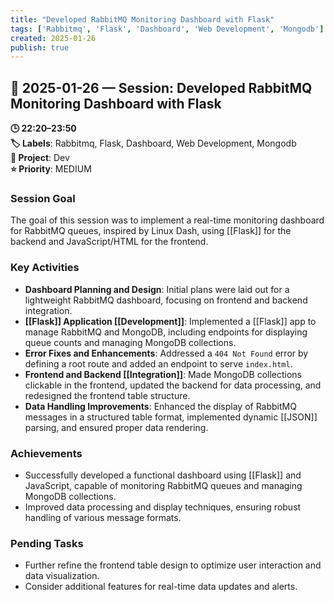 ```yaml
---
title: "Developed RabbitMQ Monitoring Dashboard with Flask"
tags: ['Rabbitmq', 'Flask', 'Dashboard', 'Web Development', 'Mongodb']
created: 2025-01-26
publish: true
---
```


## 📅 2025-01-26 — Session: Developed RabbitMQ Monitoring Dashboard with Flask

**🕒 22:20–23:50**  
**🏷️ Labels**: Rabbitmq, Flask, Dashboard, Web Development, Mongodb  
**📂 Project**: Dev  
**⭐ Priority**: MEDIUM  


### Session Goal
The goal of this session was to implement a real-time monitoring dashboard for RabbitMQ queues, inspired by Linux Dash, using [[Flask]] for the backend and JavaScript/HTML for the frontend.

### Key Activities
- **Dashboard Planning and Design**: Initial plans were laid out for a lightweight RabbitMQ dashboard, focusing on frontend and backend integration.
- **[[Flask]] Application [[Development]]**: Implemented a [[Flask]] app to manage RabbitMQ and MongoDB, including endpoints for displaying queue counts and managing MongoDB collections.
- **Error Fixes and Enhancements**: Addressed a `404 Not Found` error by defining a root route and added an endpoint to serve `index.html`.
- **Frontend and Backend [[Integration]]**: Made MongoDB collections clickable in the frontend, updated the backend for data processing, and redesigned the frontend table structure.
- **Data Handling Improvements**: Enhanced the display of RabbitMQ messages in a structured table format, implemented dynamic [[JSON]] parsing, and ensured proper data rendering.

### Achievements
- Successfully developed a functional dashboard using [[Flask]] and JavaScript, capable of monitoring RabbitMQ queues and managing MongoDB collections.
- Improved data processing and display techniques, ensuring robust handling of various message formats.

### Pending Tasks
- Further refine the frontend table design to optimize user interaction and data visualization.
- Consider additional features for real-time data updates and alerts.
